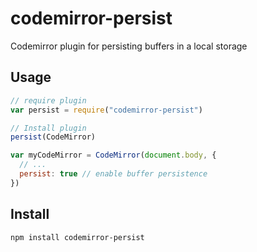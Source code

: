# codemirror-persist

Codemirror plugin for persisting buffers in a local storage

## Usage

```js
// require plugin
var persist = require("codemirror-persist")

// Install plugin
persist(CodeMirror)

var myCodeMirror = CodeMirror(document.body, {
  // ...
  persist: true // enable buffer persistence
})
```

## Install

    npm install codemirror-persist
